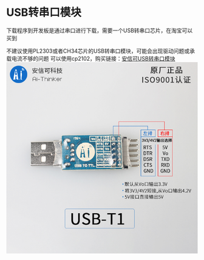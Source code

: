 USB转串口模块
=====

下载程序到开发板是通过串口进行下载，需要一个USB转串口芯片，在淘宝可以买到

不建议使用PL2303或者CH34芯片的USB转串口模块，可能会出现驱动问题或承载电流不够的问题
可以使用cp2102，购买链接：[安信可USB转串口模块](https://item.taobao.com/item.htm?spm=a1z10.3-c-s.w4002-16491566008.9.7abb4853nE52fD&id=565546260974)
![](/assets/TB2MWQucQyWBuNjy0FpXXassXXa_!!2922621297.jpg)
